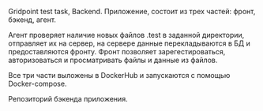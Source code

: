 Gridpoint test task, Backend.
Приложение, состоит из трех частей: фронт, бэкенд, агент. 

Агент проверяет наличие новых файлов .test в заданной директории, 
отправляет их на сервер, на сервере данные перекладываются в БД и предоставляются фронту.
Фронт позволяет зарегестироваться, авторизоваться и просматривать файлы и данные из файлов.

Все три части выложены в DockerHub и запускаются с помощью Docker-compose.

Репозиторий бэкенда приложения.
